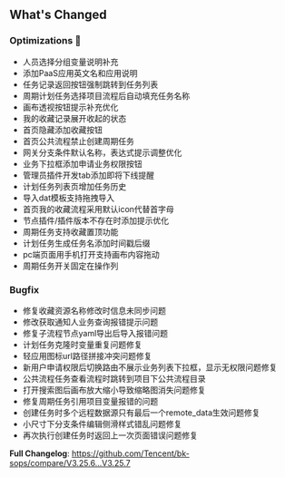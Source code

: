 <!-- Release notes generated using configuration in .github/release.yml at release_v7_from_master -->

## What's Changed
### Optimizations 🦾
* 人员选择分组变量说明补充
* 添加PaaS应用英文名和应用说明
* 任务记录返回按钮强制跳转到任务列表
* 周期计划任务选择项目流程后自动填充任务名称
* 画布透视按钮提示补充优化
* 我的收藏记录展开收起的状态
* 首页隐藏添加收藏按钮
* 首页公共流程禁止创建周期任务
* 网关分支条件默认名称，表达式提示调整优化
* 业务下拉框添加申请业务权限按钮
* 管理员插件开发tab添加即将下线提醒
* 计划任务列表页增加任务历史
* 导入dat模板支持拖拽导入
* 首页我的收藏流程采用默认icon代替首字母
* 节点插件/插件版本不存在时添加提示优化
* 周期任务支持收藏置顶功能
* 计划任务生成任务名添加时间戳后缀
* pc端页面用手机打开支持画布内容拖动
* 周期任务开关固定在操作列

### Bugfix
* 修复收藏资源名称修改时信息未同步问题
* 修改获取通知人业务查询报错提示问题
* 修复子流程节点yaml导出后导入报错问题
* 计划任务克隆时变量重复问题修复
* 轻应用图标url路径拼接冲突问题修复
* 新用户申请权限后切换路由不展示业务列表下拉框，显示无权限问题修复
* 公共流程任务查看流程时跳转到项目下公共流程目录
* 打开搜索图后画布放大缩小导致缩略图消失问题修复
* 修复周期任务引用项目变量报错的问题
* 创建任务时多个远程数据源只有最后一个remote_data生效问题修复
* 小尺寸下分支条件编辑侧滑样式错乱问题修复
* 再次执行创建任务时返回上一次页面错误问题修复


**Full Changelog**: https://github.com/Tencent/bk-sops/compare/V3.25.6...V3.25.7